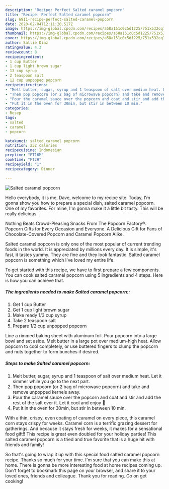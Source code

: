 ```yaml
---
description: "Recipe: Perfect Salted caramel popcorn"
title: "Recipe: Perfect Salted caramel popcorn"
slug: 6911-recipe-perfect-salted-caramel-popcorn
date: 2020-02-04T12:11:20.517Z
image: https://img-global.cpcdn.com/recipes/a58a151c0c5d1225/751x532cq70/salted-caramel-popcorn-recipe-main-photo.jpg
thumbnail: https://img-global.cpcdn.com/recipes/a58a151c0c5d1225/751x532cq70/salted-caramel-popcorn-recipe-main-photo.jpg
cover: https://img-global.cpcdn.com/recipes/a58a151c0c5d1225/751x532cq70/salted-caramel-popcorn-recipe-main-photo.jpg
author: Sallie Diaz
ratingvalue: 4.3
reviewcount: 8
recipeingredient:
- 1 cup Butter
- 1 cup light brown sugar
- 13 cup syrup
- 2 teaspoon salt
- 12 cup unpopped popcorn
recipeinstructions:
- "Melt butter, sugar, syrup and 1 teaspoon of salt over medium heat. Let it simmer while you go to the next part."
- "Then pop popcorn (or 2 bag of microwave popcorn) and take and remove unpopped kernels away."
- "Pour the caramel sauce over the popcorn and coat and stir and add the rest of the salt over it. Let it cool and enjoy 💖"
- "Put it in the oven for 30min, but stir in between 10 min."
categories:
- Resep
tags:
- salted
- caramel
- popcorn

katakunci: salted caramel popcorn
nutrition: 252 calories
recipecuisine: Indonesian
preptime: "PT16M"
cooktime: "PT2H"
recipeyield: "1"
recipecategory: Dinner

---
```



![Salted caramel popcorn](https://img-global.cpcdn.com/recipes/a58a151c0c5d1225/751x532cq70/salted-caramel-popcorn-recipe-main-photo.jpg)

Hello everybody, it is me, Dave, welcome to my recipe site. Today, I'm gonna show you how to prepare a special dish, salted caramel popcorn. One of my favorites. For mine, I'm gonna make it a little bit tasty. This will be really delicious.

Nothing Beats Crowd-Pleasing Snacks From The Popcorn Factory®. Popcorn Gifts for Every Occasion and Everyone. A Delicious Gift for Fans of Chocolate-Covered Popcorn and Caramel Popcorn Alike.

Salted caramel popcorn is only one of the most popular of current trending foods in the world. It is appreciated by millions every day. It is simple, it's fast, it tastes yummy. They are fine and they look fantastic. Salted caramel popcorn is something which I've loved my entire life.


To get started with this recipe, we have to first prepare a few components. You can cook salted caramel popcorn using 5 ingredients and 4 steps. Here is how you can achieve that.

##### The ingredients needed to make Salted caramel popcorn::

1. Get 1 cup Butter
1. Get 1 cup light brown sugar
1. Make ready 1/3 cup syrup
1. Take 2 teaspoon salt
1. Prepare 1/2 cup unpopped popcorn


Line a rimmed baking sheet with aluminum foil. Pour popcorn into a large bowl and set aside. Melt butter in a large pot over medium-high heat. Allow popcorn to cool completely, or use buttered fingers to clump the popcorn and nuts together to form bunches if desired. 

##### Steps to make Salted caramel popcorn:

1. Melt butter, sugar, syrup and 1 teaspoon of salt over medium heat. Let it simmer while you go to the next part.
1. Then pop popcorn (or 2 bag of microwave popcorn) and take and remove unpopped kernels away.
1. Pour the caramel sauce over the popcorn and coat and stir and add the rest of the salt over it. Let it cool and enjoy 💖
1. Put it in the oven for 30min, but stir in between 10 min.


With a thin, crispy, even coating of caramel on every piece, this caramel corn stays crispy for weeks. Caramel corn is a terrific grazing dessert for gatherings. And because it stays fresh for weeks, it makes for a sensational food gift!! This recipe is great even doubled for your holiday parties! This salted caramel popcorn is a tried and true favorite that is a huge hit with friends and family! 

So that's going to wrap it up with this special food salted caramel popcorn recipe. Thanks so much for your time. I'm sure that you can make this at home. There is gonna be more interesting food at home recipes coming up. Don't forget to bookmark this page on your browser, and share it to your loved ones, friends and colleague. Thank you for reading. Go on get cooking!
